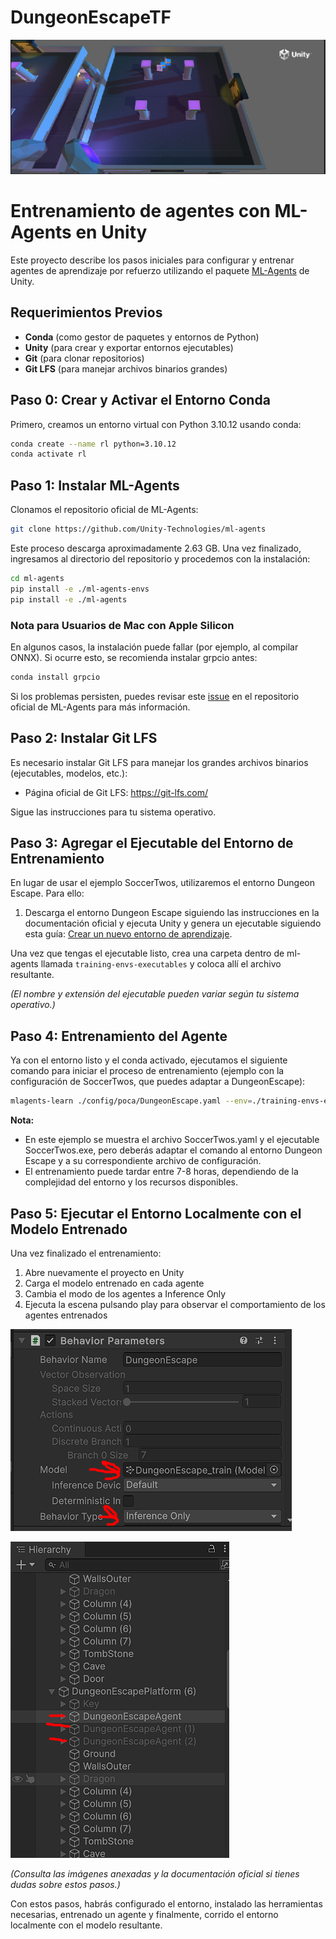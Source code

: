 # DungeonEscapeTF

![DungeonEscape](unity1.png)

# Entrenamiento de agentes con ML-Agents en Unity

Este proyecto describe los pasos iniciales para configurar y entrenar agentes de aprendizaje por refuerzo utilizando el paquete [ML-Agents](https://github.com/Unity-Technologies/ml-agents) de Unity.

## Requerimientos Previos

- **Conda** (como gestor de paquetes y entornos de Python)
- **Unity** (para crear y exportar entornos ejecutables)
- **Git** (para clonar repositorios)
- **Git LFS** (para manejar archivos binarios grandes)

## Paso 0: Crear y Activar el Entorno Conda

Primero, creamos un entorno virtual con Python 3.10.12 usando conda:

```bash
conda create --name rl python=3.10.12
conda activate rl
```

## Paso 1: Instalar ML-Agents

Clonamos el repositorio oficial de ML-Agents:

```bash
git clone https://github.com/Unity-Technologies/ml-agents
```

Este proceso descarga aproximadamente 2.63 GB. Una vez finalizado, ingresamos al directorio del repositorio y procedemos con la instalación:

```bash
cd ml-agents
pip install -e ./ml-agents-envs
pip install -e ./ml-agents
```

### Nota para Usuarios de Mac con Apple Silicon

En algunos casos, la instalación puede fallar (por ejemplo, al compilar ONNX). Si ocurre esto, se recomienda instalar grpcio antes:

```bash
conda install grpcio
```

Si los problemas persisten, puedes revisar este [issue](https://github.com/Unity-Technologies/ml-agents/issues/5831) en el repositorio oficial de ML-Agents para más información.

## Paso 2: Instalar Git LFS

Es necesario instalar Git LFS para manejar los grandes archivos binarios (ejecutables, modelos, etc.):
- Página oficial de Git LFS: https://git-lfs.com/

Sigue las instrucciones para tu sistema operativo.

## Paso 3: Agregar el Ejecutable del Entorno de Entrenamiento

En lugar de usar el ejemplo SoccerTwos, utilizaremos el entorno Dungeon Escape. Para ello:

1. Descarga el entorno Dungeon Escape siguiendo las instrucciones en la documentación oficial y ejecuta Unity y genera un ejecutable siguiendo esta guía: [Crear un nuevo entorno de aprendizaje](https://github.com/Unity-Technologies/ml-agents/blob/develop/docs/Learning-Environment-Create-New.md).

Una vez que tengas el ejecutable listo, crea una carpeta dentro de ml-agents llamada `training-envs-executables` y coloca allí el archivo resultante.

*(El nombre y extensión del ejecutable pueden variar según tu sistema operativo.)*

## Paso 4: Entrenamiento del Agente

Ya con el entorno listo y el conda activado, ejecutamos el siguiente comando para iniciar el proceso de entrenamiento (ejemplo con la configuración de SoccerTwos, que puedes adaptar a DungeonEscape):

```bash
mlagents-learn ./config/poca/DungeonEscape.yaml --env=./training-envs-executables/DungeonEscape/UnityEnvironment.exe --run-id="DungeonEscape" --no-graphics
```

**Nota:**
- En este ejemplo se muestra el archivo SoccerTwos.yaml y el ejecutable SoccerTwos.exe, pero deberás adaptar el comando al entorno Dungeon Escape y a su correspondiente archivo de configuración.
- El entrenamiento puede tardar entre 7-8 horas, dependiendo de la complejidad del entorno y los recursos disponibles.

## Paso 5: Ejecutar el Entorno Localmente con el Modelo Entrenado

Una vez finalizado el entrenamiento:

1. Abre nuevamente el proyecto en Unity
2. Carga el modelo entrenado en cada agente
3. Cambia el modo de los agentes a Inference Only
4. Ejecuta la escena pulsando play para observar el comportamiento de los agentes entrenados

![Ajustes del agente](unity2.png)

![Configuración del modelo](unity3.png)

*(Consulta las imágenes anexadas y la documentación oficial si tienes dudas sobre estos pasos.)*

Con estos pasos, habrás configurado el entorno, instalado las herramientas necesarias, entrenado un agente y finalmente, corrido el entorno localmente con el modelo resultante.
